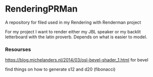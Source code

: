 # RenderingPRMan
A repository for filed used in my Rendering with Renderman project

For my project I want to render either my JBL speaker or my backlit letterboard with the latin proverb. Depends on what is easier to model.

### Resourses

https://blog.michelanders.nl/2014/03/osl-bevel-shader_1.html for bevel

find things on how to generate s12 and d20 (fibonacci)
